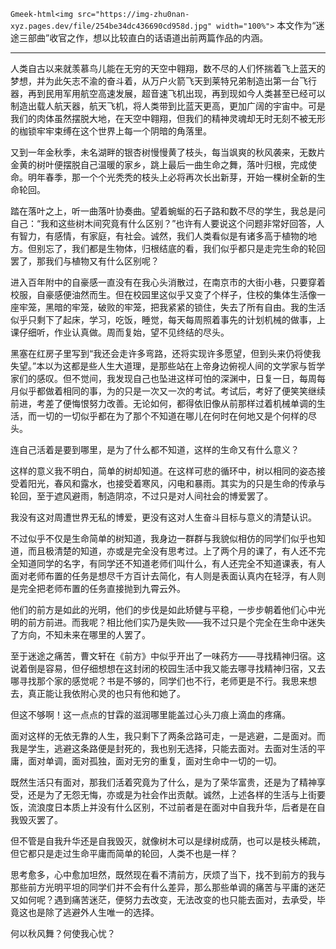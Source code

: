 `Gmeek-html<img src="https://img-zhu0nan-xyz.pages.dev/file/254be34dc436690cd958d.jpg" width="100%">`
本文作为“迷途三部曲”收官之作，想以比较直白的话语道出前两篇作品的内涵。

---
人类自古以来就羡慕鸟儿能在无穷的天空中翱翔，数不尽的人们怀揣着飞上蓝天的梦想，并为此矢志不渝的奋斗着，从万户火箭飞天到莱特兄弟制造出第一台飞行器，再到民用军用航空高速发展，超音速飞机出现，再到现如今人类甚至已经可以制造出载人航天器，航天飞机，将人类带到比蓝天更高，更加广阔的宇宙中。可是我们的肉体虽然摆脱大地，在天空中翱翔，但我们的精神灵魂却无时无刻不被无形的枷锁牢牢束缚在这个世界上每一个阴暗的角落里。

又到一年金秋季，未名湖畔的银杏树慢慢黄了枝头，每当飒爽的秋风袭来，无数片金黄的树叶便摆脱自己温暖的家乡，跳上最后一曲生命之舞，落叶归根，完成使命。明年春季，那一个个光秃秃的枝头上必将再次长出新芽，开始一棵树全新的生命轮回。

踏在落叶之上，听一曲落叶协奏曲。望着蜿蜒的石子路和数不尽的学生，我总是问自己：“我和这些树木间究竟有什么区别？”也许有人要说这个问题非常好回答，人有智力，有感情，有家庭，有社会。诚然，我们人类看似是有诸多高于植物的地方。但别忘了，我们都是生物体，归根结底的看，我们似乎都只是走完生命的轮回罢了，那我们与植物又有什么区别呢？

进入百年附中的自豪感一直没有在我心头消散过，在南京市的大街小巷，只要穿着校服，自豪感便油然而生。但在校园里这似乎又变了个样子，住校的集体生活像一座牢笼，黑暗的牢笼，破败的牢笼，把我紧紧的锁住，失去了所有自由。我的生活似乎只剩下了起床，学习，吃饭，睡觉，每天每周照着事先的计划机械的做事，上课仔细听，作业认真做。周而复始，望不见终结的尽头。

黑塞在红房子里写到“我还会走许多弯路，还将实现许多愿望，但到头来仍将使我失望。”本以为这都是些人生大道理，是那些站在上帝身边俯视人间的文学家与哲学家们的感叹。但不觉间，我发现自己也坠进这样可怕的深渊中，日复一日，每周每月似乎都做着相同的事，为的只是一次又一次的考试。考试后，考好了便笑笑继续前进，考差了便悔恨努力改善。无论如何，都得依旧像从前那样过着机械单调的生活，而一切的一切似乎都在为了那个不知道在哪儿在何时在何地又是个何样的尽头。

连自己活着是要到哪里，是为了什么都不知道，这样的生命又有什么意义？

这样的意义我不明白，简单的树却知道。在这样可悲的循环中，树以相同的姿态接受着阳光，春风和露水，也接受着寒风，闪电和暴雨。其实为的只是生命的传承与轮回，至于遮风避雨，制造阴凉，不过只是对人间社会的博爱罢了。

我没有这对周遭世界无私的博爱，更没有这对人生奋斗目标与意义的清楚认识。

不过似乎不仅是生命简单的树知道，我身边一群群与我貌似相仿的同学们似乎也知道，而且极清楚的知道，亦或是完全没有思考过。上了两个月的课了，有人还不完全知道同学的名字，有同学还不知道老师们叫什么，有人还完全不知道课表，有人面对老师布置的任务是想尽千方百计去简化，有人则是表面认真内在轻浮，有人则是完全把老师布置的任务直接抛到九霄云外。

他们的前方是如此的光明，他们的步伐是如此矫健与平稳，一步步朝着他们心中光明的前方前进。而我呢？相比他们实乃是失败——我不过只是个完全在生命中迷失了方向，不知未来在哪里的人罢了。

至于迷途之痛苦，曹文轩在《前方》中似乎开出了一味药方——寻找精神归宿。这说着倒是容易，但仔细想想在这封闭的校园生活中我又能去哪寻找精神归宿，又去哪寻找那个家的感觉呢？书是不够的，同学们也不行，老师更是不行。我思来想去，真正能让我依附心灵的也只有他和她了。

但这不够啊！这一点点的甘霖的滋润哪里能盖过心头刀痕上滴血的疼痛。

面对这样的无依无靠的人生，我只剩下了两条岔路可走，一是逃避，二是面对。而我是学生，逃避这条路便是封死的，我也别无选择，只能去面对。去面对生活的平庸，面对单调，面对孤独，面对无穷的重复，面对生命中一切的一切。

既然生活只有面对，那我们活着究竟为了什么，是为了荣华富贵，还是为了精神享受，还是为了无怨无悔，亦或是为社会作出贡献。诚然，上述各样的生活与上街要饭，流浪度日本质上并没有什么区别，不过前者是在面对中自我升华，后者是在自我毁灭罢了。

但不管是自我升华还是自我毁灭，就像树木可以是绿树成荫，也可以是枝头稀疏，但它都只是走过生命平庸而简单的轮回，人类不也是一样？

思考愈多，心中愈加坦然，既然现在看不清前方，厌烦了当下，找不到前方的我与那些前方光明平坦的同学们并不会有什么差异，那么那些单调的痛苦与平庸的迷茫又如何呢？遇到痛苦迷茫，便努力去改变，无法改变的也只能去面对，去承受，毕竟这也是除了逃避外人生唯一的选择。

何以秋风舞？何使我心忧？​​​​
<!-- ##{"timestamp":1511280000}## -->

